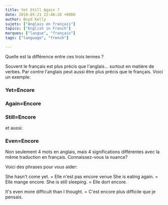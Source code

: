 ```yaml
---
title: Yet Still Again ?
date: 2018-05-21 22:46:26 +0000
author: Boyd Kelly
sujets: ["Anglais en français"]
topics: ["English in French"]
marques: ["langue", "français"]
tags: ["language", "french"]

---
```


Quelle est la différence entre ces trois termes ?

Souvent le français est plus précis que l'anglais... surtout en matière de verbes.  Par contre l'anglais peut aussi être plus précis que le français.  Voici un exemple:

<!--more-->

### Yet=Encore

### Again=Encore

### Still=Encore

et aussi:

### Even=Encore

Non seulement 4 mots en anglais, mais 4 significations différentes avec la même traduction en français.  Connaissez-vous la nuance?

Voici des phrases pour vous aider:

She hasn't come yet.  =  Elle n'est pas encore venue
She is eating again.  = Elle mange encore.
She is still sleeping.  =  Elle dort encore.

It's even more difficult than I thought.  = C'est encore plus difficile que je pensais.
